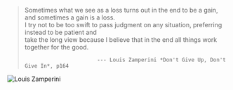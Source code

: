 > Sometimes what we see as a loss turns out in the end to be a gain, and sometimes a gain is a loss.<br> 
> I try not to be too swift to pass judgment on any situation, preferring instead to be patient and <br>
> take the long view because I believe that in the end all things work together for the good.<br>
>
>                            --- Louis Zamperini *Don't Give Up, Don't Give In*, p164

![Louis Zamperini](https://myhero.com/images/guest/g288321/hero109663/Louis%20Zamperini.jpg)
